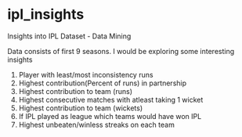 # ipl_insights

Insights into IPL Dataset - Data Mining

Data consists of first 9 seasons. I would be exploring some interesting insights
1) Player with least/most inconsistency runs
2) Highest contribution(Percent of runs) in partnership
3) Highest contribution to team (runs)
4) Highest consecutive matches with atleast taking 1 wicket
5) Highest contribution to team (wickets)
6) If IPL played as league which teams would have won IPL
7) Highest unbeaten/winless streaks on each team